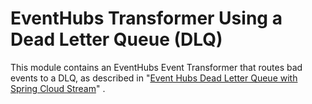 # EventHubs Transformer Using a Dead Letter Queue (DLQ)

This module contains an EventHubs Event Transformer that routes bad events to a DLQ, as described in
"[Event Hubs Dead Letter Queue with Spring Cloud Stream](https://medium.com/@aviadpines/event-hubs-dead-letter-queue-with-spring-cloud-stream-2abe2241a452)"
.
